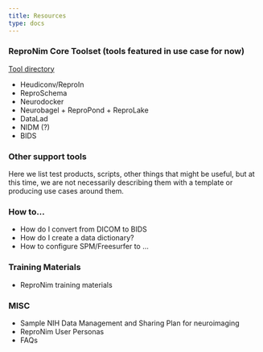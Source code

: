 ```yaml
---
title: Resources
type: docs
---
```


### ReproNim Core Toolset (tools featured in use case for now)

[Tool directory](tools/index.html)

- Heudiconv/ReproIn
- ReproSchema
- Neurodocker
- Neurobagel + ReproPond + ReproLake
- DataLad
- NIDM (?)
- BIDS

### Other support tools

Here we list test products, scripts, other things that might be useful, but at this time, we are not necessarily describing them with a template or producing use cases around them. 

### How to… 

- How do I convert from DICOM to BIDS
- How do I create a data dictionary?
- How to configure SPM/Freesurfer to …

### Training Materials
- ReproNim training materials


### MISC
- Sample NIH Data Management and Sharing Plan for neuroimaging
- ReproNim User Personas
- FAQs
